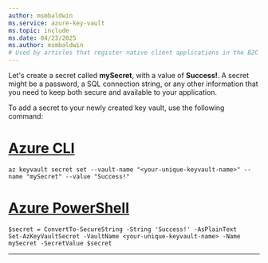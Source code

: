```yaml
---
author: msmbaldwin
ms.service: azure-key-vault
ms.topic: include
ms.date: 04/23/2025
ms.author: msmbaldwin
# Used by articles that register native client applications in the B2C tenant.
---
```


Let's create a secret called **mySecret**, with a value of **Success!**. A secret might be a password, a SQL connection string, or any other information that you need to keep both secure and available to your application. 

To add a secret to your newly created key vault, use the following command:

# [Azure CLI](#tab/azure-cli)
```azurecli
az keyvault secret set --vault-name "<your-unique-keyvault-name>" --name "mySecret" --value "Success!"
```
# [Azure PowerShell](#tab/azurepowershell)

```azurepowershell
$secret = ConvertTo-SecureString -String 'Success!' -AsPlainText
Set-AzKeyVaultSecret -VaultName <your-unique-keyvault-name> -Name mySecret -SecretValue $secret
```
---

